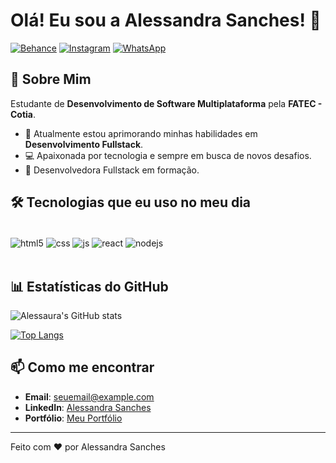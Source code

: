 # Olá! Eu sou a Alessandra Sanches! 👋

[![Behance](https://img.shields.io/badge/-Behance-blue?style=for-the-badge&logo=behance&logoColor=white)](https://www.behance.net/alssanches)
[![Instagram](https://img.shields.io/badge/Instagram-E4405F?style=for-the-badge&logo=instagram&logoColor=white)](https://www.instagram.com/e.vil404/)
[![WhatsApp](https://img.shields.io/badge/WhatsApp-25D366?style=for-the-badge&logo=whatsapp&logoColor=white)](https://wa.link/wajyd3)

## 🚀 Sobre Mim

Estudante de **Desenvolvimento de Software Multiplataforma** pela **FATEC - Cotia**. 

- 🌱 Atualmente estou aprimorando minhas habilidades em **Desenvolvimento Fullstack**.
- 💻 Apaixonada por tecnologia e sempre em busca de novos desafios.
- 🔭 Desenvolvedora Fullstack em formação.

## 🛠️ Tecnologias que eu uso no meu dia

<div style="display: inline_block"><br/>
  <img align="center" alt="html5" src="https://img.shields.io/badge/HTML5-E34F26?style=for-the-badge&logo=html5&logoColor=white" />
  <img align="center" alt="css" src="https://img.shields.io/badge/CSS3-1572B6?style=for-the-badge&logo=css3&logoColor=white" />
  <img align="center" alt="js" src="https://img.shields.io/badge/JavaScript-F7DF1E?style=for-the-badge&logo=javascript&logoColor=black" />
  <img align="center" alt="react" src="https://img.shields.io/badge/React-20232A?style=for-the-badge&logo=react&logoColor=61DAFB" />
  <img align="center" alt="nodejs" src="https://img.shields.io/badge/Node.js-43853D?style=for-the-badge&logo=node.js&logoColor=white" />
</div><br/>

## 📊 Estatísticas do GitHub

![Alessaura's GitHub stats](https://github-readme-stats.vercel.app/api?username=Alessaura&show_icons=true&theme=tokyonight)

[![Top Langs](https://github-readme-stats.vercel.app/api/top-langs/?username=Alessaura&hide_progress=true&layout=compact)](https://github.com/Alessaura/github-readme-stats)


## 📫 Como me encontrar

- **Email**: [seuemail@example.com](mailto:als.sanches@outlook.com)
- **LinkedIn**: [Alessandra Sanches](https://www.linkedin.com/in/alessandra-sanches)
- **Portfólio**: [Meu Portfólio](https://www.behance.net/alssanches)

---

Feito com ❤️ por Alessandra Sanches
